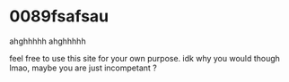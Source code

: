 # 0089fsafsau
ahghhhhh ahghhhhh 

feel free to use this site for your own purpose. idk why you would though lmao, maybe you are just incompetant ?
